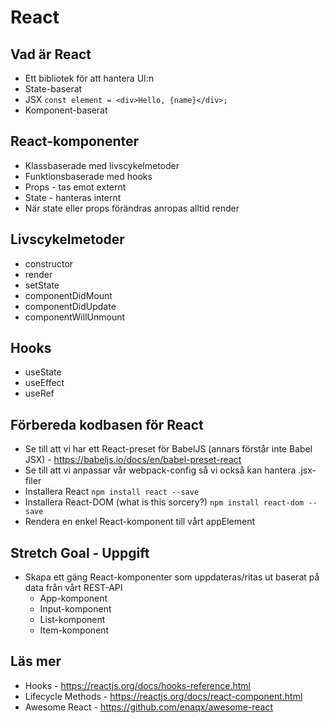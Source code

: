 # React

## Vad är React

- Ett bibliotek för att hantera UI:n
- State-baserat
- JSX
  `const element = <div>Hello, {name}</div>;`
- Komponent-baserat

## React-komponenter

- Klassbaserade med livscykelmetoder
- Funktionsbaserade med hooks
- Props - tas emot externt
- State - hanteras internt
- När state eller props förändras anropas alltid render

## Livscykelmetoder
- constructor
- render
- setState
- componentDidMount
- componentDidUpdate
- componentWillUnmount

## Hooks
- useState
- useEffect
- useRef

## Förbereda kodbasen för React

- Se till att vi har ett React-preset för BabelJS (annars förstår inte Babel JSX) - https://babeljs.io/docs/en/babel-preset-react
- Se till att vi anpassar vår webpack-config så vi också kan hantera .jsx-filer
- Installera React `npm install react --save`
- Installera React-DOM (what is this sorcery?) `npm install react-dom --save`
- Rendera en enkel React-komponent till vårt appElement

## Stretch Goal - Uppgift

- Skapa ett gäng React-komponenter som uppdateras/ritas ut baserat på data från vårt REST-API
    - App-komponent
    - Input-komponent
    - List-komponent
    - Item-komponent
    
## Läs mer
- Hooks - https://reactjs.org/docs/hooks-reference.html
- Lifecycle Methods - https://reactjs.org/docs/react-component.html
- Awesome React - https://github.com/enaqx/awesome-react
